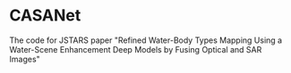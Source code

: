 # CASANet
The code for JSTARS paper "Refined Water-Body Types Mapping Using a Water-Scene Enhancement Deep Models by Fusing Optical and SAR Images"
